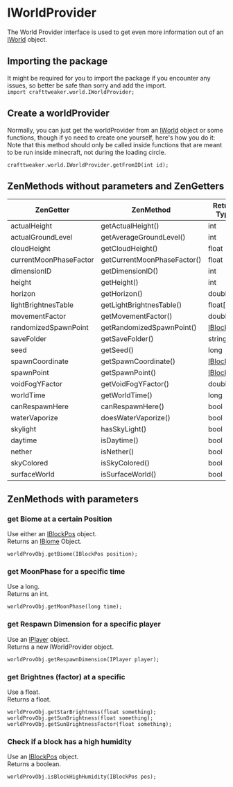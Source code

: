 # IWorldProvider

The World Provider interface is used to get even more information out of an [IWorld](/Vanilla/World/IWorld/) object.

## Importing the package

It might be required for you to import the package if you encounter any issues, so better be safe than sorry and add the import.  
`import crafttweaker.world.IWorldProvider;`

## Create a worldProvider

Normally, you can just get the worldProvider from an [IWorld](/Vanilla/World/IWorld/) object or some functions, though if yo need to create one yourself, here's how you do it:  
Note that this method should only be called inside functions that are meant to be run inside minecraft, not during the loading circle.

    crafttweaker.world.IWorldProvider.getFromID(int id);
    

## ZenMethods without parameters and ZenGetters

| ZenGetter              | ZenMethod                   | Return Type                            |
| ---------------------- | --------------------------- | -------------------------------------- |
| actualHeight           | getActualHeight()           | int                                    |
| actualGroundLevel      | getAverageGroundLevel()     | int                                    |
| cloudHeight            | getCloudHeight()            | float                                  |
| currentMoonPhaseFactor | getCurrentMoonPhaseFactor() | float                                  |
| dimensionID            | getDimensionID()            | int                                    |
| height                 | getHeight()                 | int                                    |
| horizon                | getHorizon()                | double                                 |
| lightBrightnesTable    | getLightBrightnesTable()    | float[]                                |
| movementFactor         | getMovementFactor()         | double                                 |
| randomizedSpawnPoint   | getRandomizedSpawnPoint()   | [IBlockPos](/Vanilla/World/IBlockPos/) |
| saveFolder             | getSaveFolder()             | string                                 |
| seed                   | getSeed()                   | long                                   |
| spawnCoordinate        | getSpawnCoordinate()        | [IBlockPos](/Vanilla/World/IBlockPos/) |
| spawnPoint             | getSpawnPoint()             | [IBlockPos](/Vanilla/World/IBlockPos/) |
| voidFogYFactor         | getVoidFogYFactor()         | double                                 |
| worldTime              | getWorldTime()              | long                                   |
| canRespawnHere         | canRespawnHere()            | bool                                   |
| waterVaporize          | doesWaterVaporize()         | bool                                   |
| skylight               | hasSkyLight()               | bool                                   |
| daytime                | isDaytime()                 | bool                                   |
| nether                 | isNether()                  | bool                                   |
| skyColored             | isSkyColored()              | bool                                   |
| surfaceWorld           | isSurfaceWorld()            | bool                                   |

## ZenMethods with parameters

### get Biome at a certain Position

Use either an [IBlockPos](/Vanilla/World/IBlockPos/) object.  
Returns an [IBiome](/Vanilla/Biomes/IBiome/) Object.

    worldProvObj.getBiome(IBlockPos position);
    

### get MoonPhase for a specific time

Use a long.  
Returns an int.

    worldProvObj.getMoonPhase(long time);
    

### get Respawn Dimension for a specific player

Use an [IPlayer](/Vanilla/Players/IPlayer/) object.  
Returns a new IWorldProvider object.

    worldProvObj.getRespawnDimension(IPlayer player);
    

### get Brightnes (factor) at a specific

Use a float.  
Returns a float.

    worldProvObj.getStarBrightness(float something);
    worldProvObj.getSunBrightness(float something);
    worldProvObj.getSunBrightnessFactor(float something);
    

### Check if a block has a high humidity

Use an [IBlockPos](/Vanilla/World/IBlockPos/) object.  
Returns a boolean.

    worldProvObj.isBlockHighHumidity(IBlockPos pos);